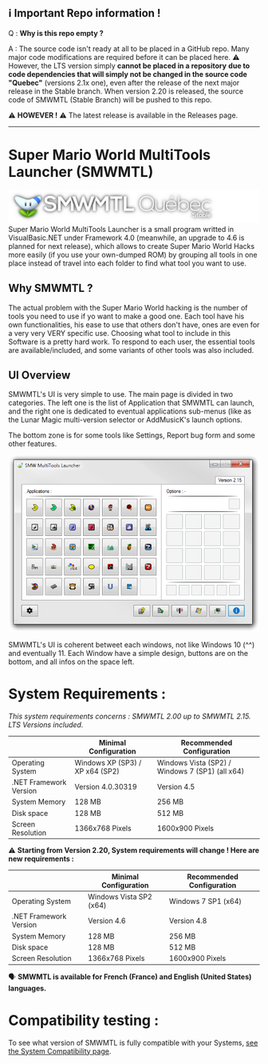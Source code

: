 ## ℹ️ **Important Repo information !**
Q : **Why is this repo empty ?**

A : The source code isn't ready at all to be placed in a GitHub repo. Many major code modifications are required before it can be placed here.
:warning: However, the LTS version simply **cannot be placed in a repository** **due to code dependencies that will simply not be changed in the source code "Quebec"** (versions 2.1x one), even after the release of the next major release in the Stable branch. When version 2.20 is released, the source code of SMWMTL (Stable Branch) will be pushed to this repo.

⚠️ **HOWEVER !** ⚠️ The latest release is available in the Releases page.

---

# Super Mario World MultiTools Launcher (SMWMTL)
![AppBranding](https://github.com/Kiki79250CoC/SMWMTL/blob/139db41eb710da966650189d9e9b685ee0f4fb07/Releases/Images/AppBrand/AppBrandLogo.png)
Super Mario World MultiTools Launcher is a small program writted in VisualBasic.NET under Framework 4.0 (meanwhile, an upgrade to 4.6 is planned for next release), which allows to create Super Mario World Hacks more easily (if you use your own-dumped ROM) by grouping all tools in one place instead of travel into each folder to find what tool you want to use.

## Why SMWMTL ?

The actual problem with the Super Mario World hacking is the number of tools you need to use if yo want to make a good one. Each tool have his own functionalities, his ease to use that others don't have, ones are even for a very very VERY specific use. Choosing what tool to include in this Software is a pretty hard work. To respond to each user, the essential tools are available/included, and some variants of other tools was also included.

## UI Overview

SMWMTL's UI is very simple to use. The main page is divided in two categories.
The left one is the list of Application that SMWMTL can launch, and the right one is dedicated to eventual applications sub-menus (like as the Lunar Magic multi-version selector or AddMusicK's launch options.

The bottom zone is for some tools like Settings, Report bug form and some other features.

![SMWMTL215](https://github.com/Kiki79250CoC/SMWMTL/blob/b019831be5ba7393e001281792e1e00cec9a0e86/Releases/Images/SMWMTL215.png)

SMWMTL's UI is coherent betweet each windows, not like Windows 10 (^^) and eventually 11. Each Window have a simple design, buttons are on the bottom, and all infos on the space left.

# System Requirements :
_This system requirements concerns : SMWMTL 2.00 up to SMWMTL 2.15. LTS Versions included._

|                        | Minimal Configuration            | Recommended Configuration                       |
| ---------------------- | -------------------------------- | ----------------------------------------------- |
| Operating System       | Windows XP (SP3) / XP x64 (SP2)  | Windows Vista (SP2) / Windows 7 (SP1) (all x64) |
| .NET Framework Version | Version 4.0.30319                | Version 4.5                                     |
| System Memory          | 128 MB                           | 256 MB                                          |
| Disk space             | 128 MB                           | 512 MB                                          |
| Screen Resolution      | 1366x768 Pixels                  | 1600x900 Pixels                                 |

⚠️ **Starting from Version 2.20, System requirements will change ! Here are new requirements :**

|                        | Minimal Configuration            | Recommended Configuration                       |
| ---------------------- | -------------------------------- | ----------------------------------------------- |
| Operating System       | Windows Vista SP2 (x64)          | Windows 7 SP1 (x64)                             |
| .NET Framework Version | Version 4.6                      | Version 4.8                                     |
| System Memory          | 128 MB                           | 256 MB                                          |
| Disk space             | 128 MB                           | 512 MB                                          |
| Screen Resolution      | 1366x768 Pixels                  | 1600x900 Pixels                                 |

🗣️ **SMWMTL is available for French (France) and English (United States) languages.**

# Compatibility testing :

To see what version of SMWMTL is fully compatible with your Systems, [see the System Compatibility page](../Stable/SystemComp.md).
